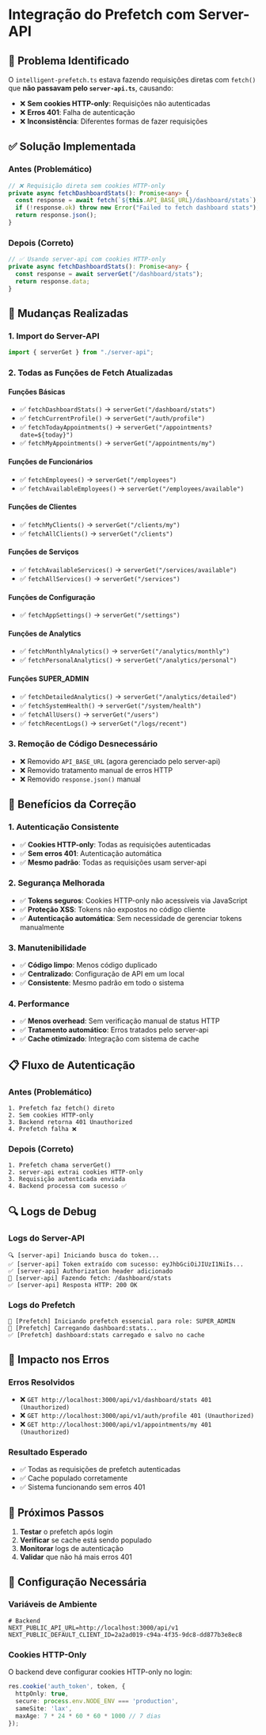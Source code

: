 # Integração do Prefetch com Server-API

## 🎯 **Problema Identificado**

O `intelligent-prefetch.ts` estava fazendo requisições diretas com `fetch()` que **não passavam pelo `server-api.ts`**, causando:

- ❌ **Sem cookies HTTP-only**: Requisições não autenticadas
- ❌ **Erros 401**: Falha de autenticação
- ❌ **Inconsistência**: Diferentes formas de fazer requisições

## ✅ **Solução Implementada**

### **Antes (Problemático)**
```typescript
// ❌ Requisição direta sem cookies HTTP-only
private async fetchDashboardStats(): Promise<any> {
  const response = await fetch(`${this.API_BASE_URL}/dashboard/stats`);
  if (!response.ok) throw new Error("Failed to fetch dashboard stats");
  return response.json();
}
```

### **Depois (Correto)**
```typescript
// ✅ Usando server-api com cookies HTTP-only
private async fetchDashboardStats(): Promise<any> {
  const response = await serverGet("/dashboard/stats");
  return response.data;
}
```

## 🔧 **Mudanças Realizadas**

### **1. Import do Server-API**
```typescript
import { serverGet } from "./server-api";
```

### **2. Todas as Funções de Fetch Atualizadas**

#### **Funções Básicas**
- ✅ `fetchDashboardStats()` → `serverGet("/dashboard/stats")`
- ✅ `fetchCurrentProfile()` → `serverGet("/auth/profile")`
- ✅ `fetchTodayAppointments()` → `serverGet("/appointments?date=${today}")`
- ✅ `fetchMyAppointments()` → `serverGet("/appointments/my")`

#### **Funções de Funcionários**
- ✅ `fetchEmployees()` → `serverGet("/employees")`
- ✅ `fetchAvailableEmployees()` → `serverGet("/employees/available")`

#### **Funções de Clientes**
- ✅ `fetchMyClients()` → `serverGet("/clients/my")`
- ✅ `fetchAllClients()` → `serverGet("/clients")`

#### **Funções de Serviços**
- ✅ `fetchAvailableServices()` → `serverGet("/services/available")`
- ✅ `fetchAllServices()` → `serverGet("/services")`

#### **Funções de Configuração**
- ✅ `fetchAppSettings()` → `serverGet("/settings")`

#### **Funções de Analytics**
- ✅ `fetchMonthlyAnalytics()` → `serverGet("/analytics/monthly")`
- ✅ `fetchPersonalAnalytics()` → `serverGet("/analytics/personal")`

#### **Funções SUPER_ADMIN**
- ✅ `fetchDetailedAnalytics()` → `serverGet("/analytics/detailed")`
- ✅ `fetchSystemHealth()` → `serverGet("/system/health")`
- ✅ `fetchAllUsers()` → `serverGet("/users")`
- ✅ `fetchRecentLogs()` → `serverGet("/logs/recent")`

### **3. Remoção de Código Desnecessário**
- ❌ Removido `API_BASE_URL` (agora gerenciado pelo server-api)
- ❌ Removido tratamento manual de erros HTTP
- ❌ Removido `response.json()` manual

## 🚀 **Benefícios da Correção**

### **1. Autenticação Consistente**
- ✅ **Cookies HTTP-only**: Todas as requisições autenticadas
- ✅ **Sem erros 401**: Autenticação automática
- ✅ **Mesmo padrão**: Todas as requisições usam server-api

### **2. Segurança Melhorada**
- ✅ **Tokens seguros**: Cookies HTTP-only não acessíveis via JavaScript
- ✅ **Proteção XSS**: Tokens não expostos no código cliente
- ✅ **Autenticação automática**: Sem necessidade de gerenciar tokens manualmente

### **3. Manutenibilidade**
- ✅ **Código limpo**: Menos código duplicado
- ✅ **Centralizado**: Configuração de API em um local
- ✅ **Consistente**: Mesmo padrão em todo o sistema

### **4. Performance**
- ✅ **Menos overhead**: Sem verificação manual de status HTTP
- ✅ **Tratamento automático**: Erros tratados pelo server-api
- ✅ **Cache otimizado**: Integração com sistema de cache

## 📋 **Fluxo de Autenticação**

### **Antes (Problemático)**
```
1. Prefetch faz fetch() direto
2. Sem cookies HTTP-only
3. Backend retorna 401 Unauthorized
4. Prefetch falha ❌
```

### **Depois (Correto)**
```
1. Prefetch chama serverGet()
2. server-api extrai cookies HTTP-only
3. Requisição autenticada enviada
4. Backend processa com sucesso ✅
```

## 🔍 **Logs de Debug**

### **Logs do Server-API**
```
🔍 [server-api] Iniciando busca do token...
✅ [server-api] Token extraído com sucesso: eyJhbGciOiJIUzI1NiIs...
✅ [server-api] Authorization header adicionado
📡 [server-api] Fazendo fetch: /dashboard/stats
✅ [server-api] Resposta HTTP: 200 OK
```

### **Logs do Prefetch**
```
🚀 [Prefetch] Iniciando prefetch essencial para role: SUPER_ADMIN
🔄 [Prefetch] Carregando dashboard:stats...
✅ [Prefetch] dashboard:stats carregado e salvo no cache
```

## 🎯 **Impacto nos Erros**

### **Erros Resolvidos**
- ❌ `GET http://localhost:3000/api/v1/dashboard/stats 401 (Unauthorized)`
- ❌ `GET http://localhost:3000/api/v1/auth/profile 401 (Unauthorized)`
- ❌ `GET http://localhost:3000/api/v1/appointments/my 401 (Unauthorized)`

### **Resultado Esperado**
- ✅ Todas as requisições de prefetch autenticadas
- ✅ Cache populado corretamente
- ✅ Sistema funcionando sem erros 401

## 📝 **Próximos Passos**

1. **Testar** o prefetch após login
2. **Verificar** se cache está sendo populado
3. **Monitorar** logs de autenticação
4. **Validar** que não há mais erros 401

## 🔧 **Configuração Necessária**

### **Variáveis de Ambiente**
```env
# Backend
NEXT_PUBLIC_API_URL=http://localhost:3000/api/v1
NEXT_PUBLIC_DEFAULT_CLIENT_ID=2a2ad019-c94a-4f35-9dc8-dd877b3e8ec8
```

### **Cookies HTTP-Only**
O backend deve configurar cookies HTTP-only no login:
```typescript
res.cookie('auth_token', token, {
  httpOnly: true,
  secure: process.env.NODE_ENV === 'production',
  sameSite: 'lax',
  maxAge: 7 * 24 * 60 * 60 * 1000 // 7 dias
});
```
